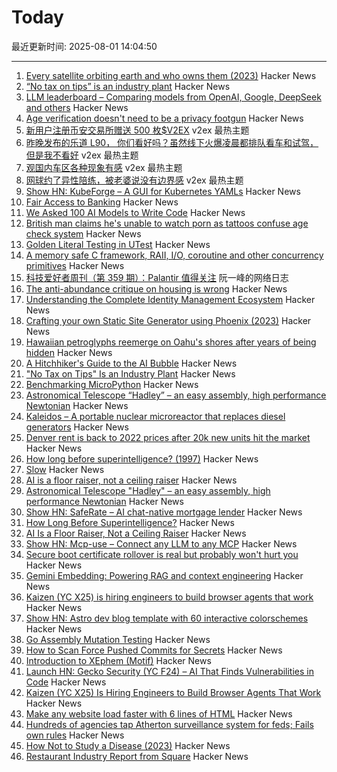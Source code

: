 # Today

最近更新时间: 2025-08-01 14:04:50

--- 
1. [Every satellite orbiting earth and who owns them (2023)](https://dewesoft.com/blog/every-satellite-orbiting-earth-and-who-owns-them) Hacker News
2. [“No tax on tips” is an industry plant](https://www.newyorker.com/magazine/2025/08/04/no-tax-on-tips-is-an-industry-plant) Hacker News
3. [LLM leaderboard – Comparing models from OpenAI, Google, DeepSeek and others](https://artificialanalysis.ai/leaderboards/models) Hacker News
4. [Age verification doesn't need to be a privacy footgun](https://soatok.blog/2025/07/31/age-verification-doesnt-need-to-be-a-privacy-footgun/) Hacker News
5. [新用户注册币安交易所赠送 500 枚$V2EX](https://www.v2ex.com/t/1149178) v2ex 最热主题
6. [昨晚发布的乐道 L90， 你们看好吗？虽然线下火爆凌晨都排队看车和试驾，但是我不看好](https://www.v2ex.com/t/1149164) v2ex 最热主题
7. [观国内车区各种现象有感](https://www.v2ex.com/t/1149155) v2ex 最热主题
8. [网球约了异性陪练，被老婆说没有边界感](https://www.v2ex.com/t/1149153) v2ex 最热主题
9. [Show HN: KubeForge – A GUI for Kubernetes YAMLs](https://github.com/kubenote/KubeForge) Hacker News
10. [Fair Access to Banking](https://usips.org/blog/2025/07/fair-access-to-banking/) Hacker News
11. [We Asked 100 AI Models to Write Code](https://www.veracode.com/blog/genai-code-security-report/) Hacker News
12. [British man claims he's unable to watch porn as tattoos confuse age check system](https://needtoknow.co.uk/2025/07/30/britains-most-tattooed-man-claims-he-is-unable-to-watch-prn-as-new-age-check-system-mistakes-his-ink-for-a-mask/) Hacker News
13. [Golden Literal Testing in UTest](https://www.lihaoyi.com/post/GoldenLiteralTestinginuTest090.html) Hacker News
14. [A memory safe C framework, RAII, I/O, coroutine and other concurrency primitives](https://zelang-dev.github.io/c-asio/) Hacker News
15. [科技爱好者周刊（第 359 期）：Palantir 值得关注](http://www.ruanyifeng.com/blog/2025/08/weekly-issue-359.html) 阮一峰的网络日志
16. [The anti-abundance critique on housing is wrong](https://www.derekthompson.org/p/the-anti-abundance-critique-on-housing) Hacker News
17. [Understanding the Complete Identity Management Ecosystem](https://guptadeepak.com/understanding-the-complete-identity-management-ecosystem/) Hacker News
18. [Crafting your own Static Site Generator using Phoenix (2023)](https://fly.io/phoenix-files/crafting-your-own-static-site-generator-using-phoenix/) Hacker News
19. [Hawaiian petroglyphs reemerge on Oahu's shores after years of being hidden](https://archaeologymag.com/2025/07/hawaiian-petroglyphs-reemerge-on-oahu/) Hacker News
20. [A Hitchhiker's Guide to the AI Bubble](https://fluxus.io/article/a-hitchhikers-guide-to-the-ai-bubble) Hacker News
21. ["No Tax on Tips" Is an Industry Plant](https://www.newyorker.com/magazine/2025/08/04/no-tax-on-tips-is-an-industry-plant) Hacker News
22. [Benchmarking MicroPython](https://blog.miguelgrinberg.com/post/benchmarking-micropython) Hacker News
23. [Astronomical Telescope “Hadley” – an easy assembly, high performance Newtonian](https://www.printables.com/model/224383-astronomical-telescope-hadley-an-easy-assembly-hig) Hacker News
24. [Kaleidos – A portable nuclear microreactor that replaces diesel generators](https://radiantnuclear.com/) Hacker News
25. [Denver rent is back to 2022 prices after 20k new units hit the market](https://denverite.com/2025/07/25/denver-rent-prices-drop-q2/) Hacker News
26. [How long before superintelligence? (1997)](https://nickbostrom.com/superintelligence) Hacker News
27. [Slow](https://michaelnotebook.com/slow/index.html) Hacker News
28. [AI is a floor raiser, not a ceiling raiser](https://elroy.bot/blog/2025/07/29/ai-is-a-floor-raiser-not-a-ceiling-raiser.html) Hacker News
29. [Astronomical Telescope "Hadley" – an easy assembly, high performance Newtonian](https://www.printables.com/model/224383-astronomical-telescope-hadley-an-easy-assembly-hig) Hacker News
30. [Show HN: SafeRate – AI chat-native mortgage lender](https://saferate.com/) Hacker News
31. [How Long Before Superintelligence?](https://nickbostrom.com/superintelligence) Hacker News
32. [AI Is a Floor Raiser, Not a Ceiling Raiser](https://elroy.bot/blog/2025/07/29/ai-is-a-floor-raiser-not-a-ceiling-raiser.html) Hacker News
33. [Show HN: Mcp-use – Connect any LLM to any MCP](https://github.com/mcp-use/mcp-use) Hacker News
34. [Secure boot certificate rollover is real but probably won't hurt you](https://mjg59.dreamwidth.org/72892.html) Hacker News
35. [Gemini Embedding: Powering RAG and context engineering](https://developers.googleblog.com/en/gemini-embedding-powering-rag-context-engineering/) Hacker News
36. [Kaizen (YC X25) is hiring engineers to build browser agents that work](https://www.kaizenautomation.com/jobs) Hacker News
37. [Show HN: Astro dev blog template with 60 interactive colorschemes](https://multiterm.stelclementine.com) Hacker News
38. [Go Assembly Mutation Testing](https://words.filippo.io/assembly-mutation/) Hacker News
39. [How to Scan Force Pushed Commits for Secrets](https://trufflesecurity.com/blog/how-to-scan-force-pushed-commits-for-secrets) Hacker News
40. [Introduction to XEphem (Motif)](http://spiff.rit.edu/classes/phys445/lectures/planetarium/xephem_howto.html) Hacker News
41. [Launch HN: Gecko Security (YC F24) – AI That Finds Vulnerabilities in Code](https://news.ycombinator.com/item?id=44747204) Hacker News
42. [Kaizen (YC X25) Is Hiring Engineers to Build Browser Agents That Work](https://www.kaizenautomation.com/jobs) Hacker News
43. [Make any website load faster with 6 lines of HTML](https://www.docuseal.com/blog/make-any-website-load-faster-with-6-lines-html) Hacker News
44. [Hundreds of agencies tap Atherton surveillance system for feds; Fails own rules](https://www.almanacnews.com/investigative-story/2025/07/30/hundreds-of-agencies-tap-athertons-surveillance-system-for-feds-town-fails-to-follow-own-rules/) Hacker News
45. [How Not to Study a Disease (2023)](https://neurofrontiers.blog/book-review-how-not-to-study-a-disease/) Hacker News
46. [Restaurant Industry Report from Square](https://squareup.com/us/en/press/summer-restaurant-report-2025) Hacker News
